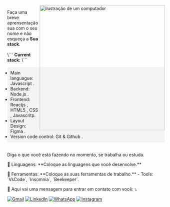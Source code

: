 <img src="https://raw.githubusercontent.com/MicaelliMedeiros/micaellimedeiros/master/image/computer-illustration.png" alt="ilustração de um computador" min-width="400px" max-width="400px" width="400px" align="right">

<p align="left"> 
  Faça uma breve aprensentação sua com o seu nome e não esqueça a <strong>Sua stack</strong>.
  <br>
  <br>
  \```
  <strong>Current stack:</strong>
  \```
  <ul style="background-color: #f4f4f4; padding: 10px; border-radius: 5px;">
    <li>Main languague: Javascript .</li>
    <li>Backend: Node.js .</li>
    <li>Frontend: Reactjs , HTML5 , CSS , Javascritp.</li>
    <li>Layout Design: Figma .</li>
    <li>Version code control: Git & Github .</li> 
  </ul>

  


  <br>
  Diga o que você está fazendo no momento, se trabalha ou estuda.
</p>

<p align="left">
  🦄 Linguagens: **Coloque as linguagens que você desenvolve.**
</p>

<p align="left">
  💼 Ferramentas: **Coloque as suas ferramentas de trabalho.**
  - Tools: `VsCode`, `Insomnia`, `Beekeeper`.
</p>

<p align="left">
  💌 Aqui vai uma mensagem para entrar em contato com você: ⤵️
</p>

<p align="left">
  <a href="mailto:cristiangiehl@gmail.com" title="Gmail">
  <img src="https://img.shields.io/badge/-Gmail-FF0000?style=flat-square&labelColor=FF0000&logo=gmail&logoColor=white&link=mailto:cristiangiehl@gmail.com" alt="Gmail"/></a>
  <a href="https://www.linkedin.com/in/cristian-giehl-5b3539b4/" title="LinkedIn">
  <img src="https://img.shields.io/badge/-Linkedin-0e76a8?style=flat-square&logo=Linkedin&logoColor=white&link=https://www.linkedin.com/in/cristian-giehl-5b3539b4/" alt="LinkedIn"/></a>
  <a href="https://wa.me/5547991115903" title="WhatsApp">
  <img src="https://img.shields.io/badge/-WhatsApp-25d366?style=flat-square&labelColor=25d366&logo=whatsapp&logoColor=white&link=https://wa.me/5547991115903" alt="WhatsApp"/></a>
  <a href="https://www.instagram.com/cristian.giehl/" title="Instagram">
  <img src="https://img.shields.io/badge/-Instagram-DF0174?style=flat-square&labelColor=DF0174&logo=instagram&logoColor=white&link=https://www.instagram.com/cristian.giehl/" alt="Instagram"/></a>
</p>
